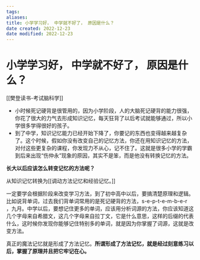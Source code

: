 ```yaml
---
tags: 
aliases: 
title: 小学学习好， 中学就不好了， 原因是什么？
date created: 2022-12-23
date modified: 2022-12-23
---
```


# 小学学习好， 中学就不好了， 原因是什么？

[[樊登读书-考试脑科学]]

-   小时候死记硬背是很管用的，因为小学阶段，人的大脑死记硬背的能力很强，你花了很大的力气去形成知识记忆，每天狂背了以后考试就能够通过，所以小学很多学得很好的孩子。
-   到了中学，知识记忆能力已经开始下降了，你要记的东西也变得越来越复杂了。这个时候，假如你没有改变自己的记忆方法，你还在用知识记忆的方法，对付这些更复杂的课程，你发现力不从心，记不住了。这就是很多小学的学霸到后来出现“伤仲永”现象的原因，其实不是笨，而是他没有转换记忆的方法。

**长大以后应该怎么转变记忆的方法呢？**

从知识记忆转换为[[调动方法记忆和经验记忆。]]

一定要学会根据阶段来改变学习方法，到了初中高中以后，要搞清楚原理和逻辑。比如说背单词，过去我们背单词常用的是死记硬背的方法，s-e-p-t-e-m-b-e-r ，九月。中学以后，要想记住更多的单词，应该用分析词源的方法，你应该知道这几个字母来自希腊文，这几个字母来自拉丁文，它是什么意思，这样的后缀的代表什么，这时候你发现你能够记住特别多的单词，就是因为你掌握了词源，这就是改变方法。

真正的魔法记忆就是形成了方法记忆。**所谓形成了方法记忆，就是经过刻意练习以后，掌握了原理并且把它牢记在心。**


